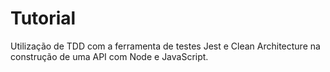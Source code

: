 # Tutorial
Utilização de TDD com a ferramenta de testes Jest e Clean Architecture na construção de uma API com Node e JavaScript.
